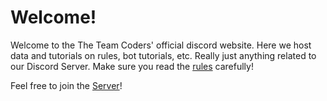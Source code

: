 # Welcome!

Welcome to the The Team Coders' official discord website. Here we host data and tutorials on rules, bot tutorials, etc. Really just anything related to our Discord Server. Make sure you read the [rules](#/Rules) carefully!

Feel free to join the [Server](https://discord.gg/Una9Fwj)!